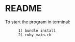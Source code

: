 # README


To start the program in terminal:

          1) bundle install
          2) ruby main.rb
